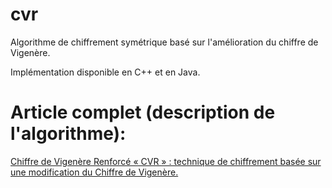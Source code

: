 # cvr

Algorithme de chiffrement symétrique basé sur l'amélioration du chiffre de Vigenère.

Implémentation disponible en C++ et en Java.

# Article complet (description de l'algorithme):

[Chiffre de Vigenère Renforcé « CVR » : technique de chiffrement basée sur une modification du Chiffre de Vigenère.](http://notoraptor.net/2014/02/26/chiffre-de-vigenere-renforce-cvr-technique-de-chiffrement-basee-sur-une-modification-du-chiffre-de-vigenere/)
